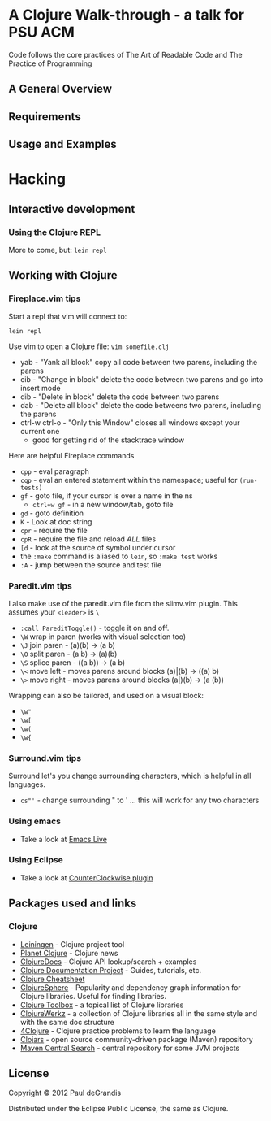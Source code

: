 A Clojure Walk-through - a talk for PSU ACM
============================================
Code follows the core practices of The Art of Readable Code and The Practice of Programming 


A General Overview
-------------------


Requirements
------------


Usage and Examples
------------------


Hacking
=======

Interactive development
------------------------

### Using the Clojure REPL

More to come, but: `lein repl`

Working with Clojure
--------------------
### Fireplace.vim tips

Start a repl that vim will connect to:

    lein repl

Use vim to open a Clojure file: `vim somefile.clj`

 * yab - "Yank all block" copy all code between two parens, including the parens
 * cib - "Change in block" delete the code between two parens and go into insert mode
 * dib - "Delete in block" delete the code between two parens
 * dab - "Delete all block" delete the code betweens two parens, including the parens
 * ctrl-w ctrl-o - "Only this Window" closes all windows except your current one
   * good for getting rid of the stacktrace window

Here are helpful Fireplace commands

 * `cpp` - eval paragraph
 * `cqp` - eval an entered statement within the namespace; useful for `(run-tests)`
 * `gf`  - goto file, if your cursor is over a name in the ns
   * `ctrl+w gf` - in a new window/tab, goto file
 * `gd`  - goto definition
 * `K`   - Look at doc string
 * `cpr` - require the file
 * `cpR` - require the file and reload *ALL* files
 * `[d`  - look at the source of symbol under cursor
 * the `:make` command is aliased to `lein`, so `:make test` works
 * `:A` - jump between the source and test file

### Paredit.vim tips

I also make use of the paredit.vim file from the slimv.vim plugin. This assumes your `<leader>` is `\`

 * `:call PareditToggle()` - toggle it on and off.
 * `\W` wrap in paren (works with visual selection too)
 * `\J` join paren - (a)(b) -> (a b)
 * `\O` split paren - (a b) -> (a)(b)
 * `\S` splice paren - ((a b)) -> (a b)
 * `\<` move left - moves parens around blocks (a)|(b) -> ((a) b)
 * `\>` move right - moves parens around blocks (a|)(b) -> (a (b))

Wrapping can also be tailored, and used on a visual block:

 * `\w"`
 * `\w[`
 * `\w(`
 * `\w{`

### Surround.vim tips

Surround let's you change surrounding characters, which is helpful in all languages.

 * `cs"'` - change surrounding " to '  ... this will work for any two characters


### Using emacs

 * Take a look at [Emacs Live](https://github.com/overtone/emacs-live)


### Using Eclipse

 * Take a look at [CounterClockwise plugin](http://code.google.com/p/counterclockwise/)


Packages used and links
-----------------------

### Clojure

 * [Leiningen](https://github.com/technomancy/leiningen) - Clojure project tool
 * [Planet Clojure](http://clojure.in/) - Clojure news
 * [ClojureDocs](http://clojuredocs.org/quickref/Clojure%20Core) - Clojure API lookup/search + examples
 * [Clojure Documentation Project](http://clojure-doc.org/) - Guides, tutorials, etc.
 * [Clojure Cheatsheet](http://jafingerhut.github.io/cheatsheet-clj-1.3/cheatsheet-tiptip-cdocs-summary.html)
 * [ClojureSphere](http://www.clojuresphere.com/) - Popularity and dependency graph information for Clojure libraries.  Useful for finding libraries.
 * [Clojure Toolbox](http://www.clojure-toolbox.com/) - a topical list of Clojure libraries
 * [ClojureWerkz](http://clojurewerkz.org/) - a collection of Clojure libraries all in the same style and with the same doc structure
 * [4Clojure](http://www.4clojure.com/problems) - Clojure practice problems to learn the language
 * [Clojars](https://clojars.org/) - open source community-driven package (Maven) repository
 * [Maven Central Search](http://search.maven.org/) - central repository for some JVM projects

License
-------
Copyright © 2012 Paul deGrandis

Distributed under the Eclipse Public License, the same as Clojure.

